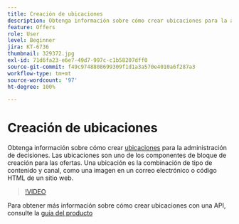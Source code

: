 ```yaml
---
title: Creación de ubicaciones
description: Obtenga información sobre cómo crear ubicaciones para la administración de decisiones. Las ubicaciones son uno de los componentes de bloque de creación requeridos para las ofertas.
feature: Offers
role: User
level: Beginner
jira: KT-6736
thumbnail: 329372.jpg
exl-id: 71d6fa23-e6e7-49d7-997c-c1b58207dff0
source-git-commit: f49c9748808699309f1d1a3a570e4010a6f287a3
workflow-type: tm+mt
source-wordcount: '97'
ht-degree: 100%

---
```


# Creación de ubicaciones

Obtenga información sobre cómo crear [ubicaciones](https://experienceleague.adobe.com/docs/journey-optimizer/using/offer-decisioniong/create-components/creating-placements.html?lang=es) para la administración de decisiones. Las ubicaciones son uno de los componentes de bloque de creación para las ofertas. Una ubicación es la combinación de tipo de contenido y canal, como una imagen en un correo electrónico o código HTML de un sitio web.

>[!VIDEO](https://video.tv.adobe.com/v/329372?quality=12&learn=on)

Para obtener más información sobre cómo crear ubicaciones con una API, consulte la [guía del producto](https://experienceleague.adobe.com/docs/journey-optimizer/using/offer-decisioniong/api-reference/offers-api/placements/create.html?lang=es)
